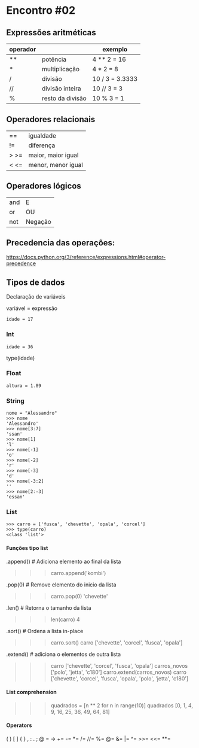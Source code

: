 # Encontro #02


## Expressões aritméticas


| operador  |   | exemplo |
|---|---|----|
| **  |  potência | 4 ** 2 = 16 |
| *  | multiplicação  |  4 * 2 = 8 | 
| /  |  divisão | 10 / 3 = 3.3333 |
| // | divisão inteira | 10 // 3 = 3 |
| %  | resto da divisão | 10 % 3 = 1 |


## Operadores relacionais

|||
|--|--|
| == | igualdade |
| != | diferença |
| > >= | maior, maior igual|
| < <= | menor, menor igual |

## Operadores lógicos

|||
|--|--|
|and | E  |
|or| OU  |
|not| Negação |

## Precedencia das operações:
https://docs.python.org/3/reference/expressions.html#operator-precedence

## Tipos de dados

Declaração de variáveis

variável = expressão
        
    idade = 17


### Int

    idade = 36
type(idade)

### Float
    altura = 1.89

### String
    nome = "Alessandro"
    >>> nome
    'Alessandro'
    >>> nome[3:7]
    'ssan'
    >>> nome[1]
    'l'
    >>> nome[-1]
    'o'
    >>> nome[-2]
    'r'
    >>> nome[-3]
    'd'
    >>> nome[-3:2]
    ''
    >>> nome[2:-3]
    'essan'
    
    
### List

    >>> carro = ['fusca', 'chevette', 'opala', 'corcel']
    >>> type(carro)
    <class 'list'>
    
#### Funções tipo list
.append() # Adiciona elemento ao final da lista
>>> carro.append('kombi')

.pop(0) # Remove elemento do inicio da lista
>>> carro.pop(0)
'chevette'

.len() # Retorna o tamanho da lista
>>> len(carro)
4

.sort() # Ordena a lista in-place
>>> carro.sort()
>>> carro
['chevette', 'corcel', 'fusca', 'opala']

.extend() # adiciona o elementos de outra lista
>>> carro
['chevette', 'corcel', 'fusca', 'opala']
>>> carros_novos
['polo', 'jetta', 'c180']
>>> carro.extend(carros_novos)
>>> carro
['chevette', 'corcel', 'fusca', 'opala', 'polo', 'jetta', 'c180']


#### List comprehension
>>> quadrados = [n ** 2 for n in range(10)]
>>> quadrados
[0, 1, 4, 9, 16, 25, 36, 49, 64, 81]


#### Operators

(       )       [       ]       {       }
,       :       .       ;       @       =       ->
+=      -=      *=      /=      //=     %=      @=
&=      |=      ^=      >>=     <<=     **=
